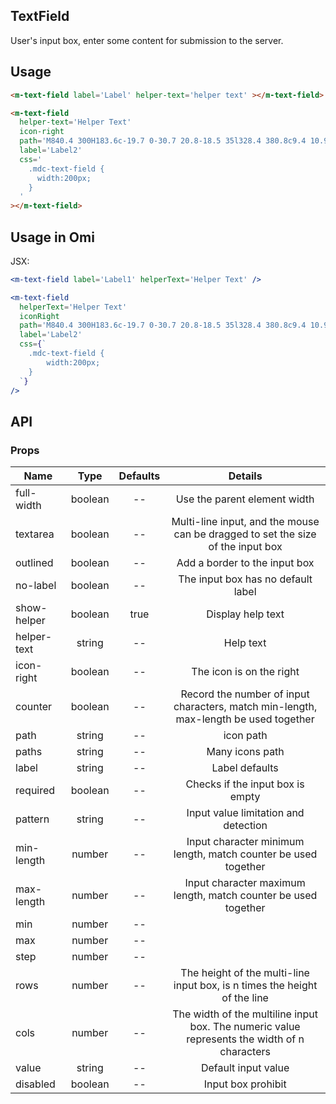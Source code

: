 ## TextField 

User's input box, enter some content for submission to the server.

## Usage

```html
<m-text-field label='Label' helper-text='helper text' ></m-text-field>

<m-text-field
  helper-text='Helper Text'
  icon-right
  path='M840.4 300H183.6c-19.7 0-30.7 20.8-18.5 35l328.4 380.8c9.4 10.9 27.5 10.9 37 0L858.9 335c12.2-14.2 1.2-35-18.5-35z'
  label='Label2'
  css='
    .mdc-text-field {
      width:200px;
    }
  '
></m-text-field>
```

## Usage in Omi

JSX:

```jsx
<m-text-field label='Label1' helperText='Helper Text' />

<m-text-field
  helperText='Helper Text'
  iconRight
  path='M840.4 300H183.6c-19.7 0-30.7 20.8-18.5 35l328.4 380.8c9.4 10.9 27.5 10.9 37 0L858.9 335c12.2-14.2 1.2-35-18.5-35z'
  label='Label2'
  css={`
    .mdc-text-field { 
        width:200px;
    }
  `}
/>
```

## API

### Props

|  **Name**  | **Type**        | **Defaults**  | **Details**  |
| ------------- |:-------------:|:-----:|:-------------:|
| full-width | boolean | -- | Use the parent element width |
| textarea | boolean | -- | Multi-line input, and the mouse can be dragged to set the size of the input box |
| outlined | boolean | -- | Add a border to the input box |
| no-label | boolean | -- | The input box has no default label |
| show-helper | boolean | true | Display help text |
| helper-text | string | -- | Help text |
| icon-right | boolean | -- | The icon is on the right |
| counter | boolean | -- | Record the number of input characters, match min-length, max-length be used together |
| path | string | -- | icon path |
| paths | string | -- | Many icons path |
| label | string | -- | Label defaults |
| required | boolean | -- | Checks if the input box is empty |
| pattern | string | -- | Input value limitation and detection |
| min-length | number | -- | Input character minimum length, match counter be used together |
| max-length | number | -- | Input character maximum length, match counter be used together |
| min | number | -- |  |
| max | number | -- |  |
| step | number | -- |  |
| rows | number | -- | The height of the multi-line input box, is n times the height of the line |
| cols | number | -- |  The width of the multiline input box. The numeric value represents the width of n characters |
| value | string | -- | Default input value |
| disabled | boolean | -- | Input box prohibit |
